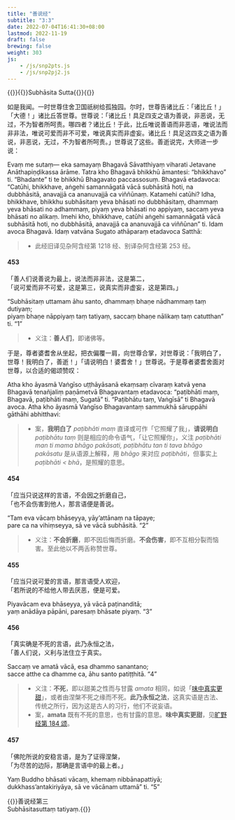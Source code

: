 ```yaml
---
title: "善说经"
subtitle: "3:3"
date: 2022-07-04T16:41:30+08:00
lastmod: 2022-11-19
draft: false
brewing: false
weight: 303
js:
    - /js/snp2pts.js
    - /js/snp2pj2.js
---
```



{{<subtitle>}}{{<suttalink src="snp3.3">}}Subhāsita Sutta{{</suttalink>}}{{</subtitle>}}

如是我闻。一时世尊住舍卫国祇树给孤独园。尔时，世尊告诸比丘：「诸比丘！」「大德！」诸比丘答世尊。世尊说：「诸比丘！具足四支之语为善说，非恶说，无过，不为智者所呵责。哪四者？诸比丘！于此，比丘唯说善语而非恶语，唯说法而非非法，唯说可爱而非不可爱，唯说真实而非虚妄。诸比丘！具足这四支之语为善说，非恶说，无过，不为智者所呵责。」世尊说了这些。善逝说完，大师进一步说：

Evaṃ me sutaṃ— eka samayaṃ Bhagavā Sāvatthiyaṃ viharati Jetavane Anāthapiṇḍikassa ārāme. Tatra kho Bhagavā bhikkhū āmantesi: “bhikkhavo” ti. “Bhadante” ti te bhikkhū Bhagavato paccassosuṃ. Bhagavā etadavoca: “Catūhi, bhikkhave, aṅgehi samannāgatā vācā subhāsitā hoti, na dubbhāsitā, anavajjā ca ananuvajjā ca viññūnaṃ. Katamehi catūhi? Idha, bhikkhave, bhikkhu subhāsitaṃ yeva bhāsati no dubbhāsitaṃ, dhammaṃ yeva bhāsati no adhammaṃ, piyaṃ yeva bhāsati no appiyaṃ, saccaṃ yeva bhāsati no alikaṃ. Imehi kho, bhikkhave, catūhi aṅgehi samannāgatā vācā subhāsitā hoti, no dubbhāsitā, anavajjā ca ananuvajjā ca viññūnan” ti. Idam avoca Bhagavā. Idaṃ vatvāna Sugato athāparaṃ etadavoca Satthā:

> - 此经旧译见杂阿含经第 1218 经、别译杂阿含经第 253 经。

#### 453

「善人们说善说为最上，说法而非非法，这是第二，  
「说可爱而非不可爱，这是第三，说真实而非虚妄，这是第四。」

“Subhāsitaṃ uttamam āhu santo, dhammaṃ bhaṇe nādhammaṃ taṃ dutiyaṃ;  
piyaṃ bhaṇe nāppiyaṃ taṃ tatiyaṃ, saccaṃ bhaṇe nālikaṃ taṃ catutthan” ti. <q>1</q>

> - 义注：**善人们**，即诸佛等。

于是，尊者婆耆舍从坐起，把衣偏覆一肩，向世尊合掌，对世尊说：「我明白了，世尊！我明白了，善逝！」「请说明白！婆耆舍！」世尊说。于是尊者婆耆舍面对世尊，以合适的偈颂赞叹：

Atha kho āyasmā Vaṅgīso uṭṭhāyāsanā ekaṃsaṃ cīvaraṃ katvā yena Bhagavā tenañjaliṃ paṇāmetvā Bhagavantaṃ etadavoca: “paṭibhāti maṃ, Bhagavā, paṭibhāti maṃ, Sugatā” ti. “Paṭibhātu taṃ, Vaṅgīsā” ti Bhagavā avoca. Atha kho āyasmā Vaṅgīso Bhagavantaṃ sammukhā sāruppāhi gāthāhi abhitthavi:

> - 案，**我明白了** *paṭibhāti maṃ* 直译或可作「它照耀了我」，**请说明白** *paṭibhātu taṃ* 则是相应的命令语气，「让它照耀你」，义注 *paṭibhāti man ti mama bhāgo pakāsati, paṭibhātu tan ti tava bhāgo pakāsatu* 是从语源上解释，用 *bhāgo* 来对应 *paṭibhāti*，但事实上 *paṭibhāti < bhā*，是照耀的意思。

#### 454

「应当只说这样的言语，不会因之折磨自己，  
「也不会伤害到他人，那言语便是善说。

“Tam eva vācaṃ bhāseyya, yāy’attānaṃ na tāpaye;  
pare ca na vihiṃseyya, sā ve vācā subhāsitā. <q>2</q>

> - 义注：**不会折磨**，即不因后悔而折磨。**不会伤害**，即不互相分裂而恼害。至此他以不两舌称赞世尊。

#### 455

「应当只说可爱的言语，那言语受人欢迎，  
「若所说的不给他人带去厌恶，便是可爱。

Piyavācam eva bhāseyya, yā vācā paṭinanditā;  
yaṃ anādāya pāpāni, paresaṃ bhāsate piyaṃ. <q>3</q>

#### 456

「真实确是不死的言语，此乃永恒之法，  
「善人们说，义利与法住立于真实。

Saccaṃ ve amatā vācā, esa dhammo sanantano;  
sacce atthe ca dhamme ca, āhu santo patiṭṭhitā. <q>4</q>

> - 义注：**不死**，即以甜美之性而与甘露 *amata* 相同，如说「[味中真实更甜](../110/#184)」，或者由涅槃不死之缘而不死。**此乃永恒之法**，这真实语是古法、传统之所行，因为这是古人的习行，他们不说妄语。
> - 案，**amata** 既有不死的意思，也有甘露的意思。**味中真实更甜**，见[旷野经第 184 颂](../110/#184)。

#### 457

「佛陀所说的安稳言语，是为了证得涅槃，  
「为尽苦的边际，那确是言语中的最上者。」

Yaṃ Buddho bhāsati vācaṃ, khemaṃ nibbānapattiyā;  
dukkhass’antakiriyāya, sā ve vācānam uttamā” ti. <q>5</q>


{{<eof>}}善说经第三<br><span class="pi">Subhāsitasuttaṃ tatiyaṃ.</span>{{</eof>}}